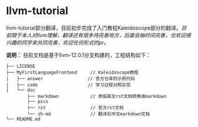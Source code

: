 # llvm-tutorial
llvm-tutorial部分翻译，目前初步完成了入门教程Kaleidoscope部分的翻译。*目前限于本人对llvm理解，翻译还有很多待完善地方，后面会抽时间完善，也欢迎感兴趣的同学来共同完善，欢迎任何形式的pr。*

**说明：**
目前文档是基于llvm-12.0.1分支构建的，工程结构如下：
```
├── LICENSE
├── MyFirstLanguageFrontend     // Kaleidoscope教程
│   ├── answer                 // 官方仓库的示例代码
│   ├── code                   // 学习过程对照实现
│   └── doc
        ├── markdown            // 原版英文rst文档转换成markdown
        ├── pics                
        ├── rst                 // 官方rst文档
        └── zh-md               // 翻译后中文markdown文档
└── README.md

```
